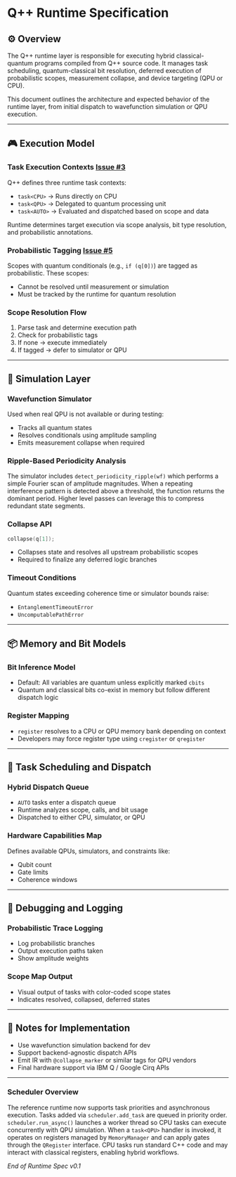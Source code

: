 # Q++ Runtime Specification

## ⚙️ Overview
The Q++ runtime layer is responsible for executing hybrid classical-quantum programs compiled from Q++ source code. It manages task scheduling, quantum-classical bit resolution, deferred execution of probabilistic scopes, measurement collapse, and device targeting (QPU or CPU).

This document outlines the architecture and expected behavior of the runtime layer, from initial dispatch to wavefunction simulation or QPU execution.

---

## 🎮 Execution Model 

### Task Execution Contexts [Issue #3](https://github.com/sefunmi4/qpp-lang/issues/3#issue-3006616767)
Q++ defines three runtime task contexts:
- `task<CPU>` → Runs directly on CPU
- `task<QPU>` → Delegated to quantum processing unit
- `task<AUTO>` → Evaluated and dispatched based on scope and data

Runtime determines target execution via scope analysis, bit type resolution, and probabilistic annotations.

### Probabilistic Tagging [Issue #5](https://github.com/sefunmi4/qpp-lang/issues/5#issue-3006630677) 
Scopes with quantum conditionals (e.g., `if (q[0])`) are tagged as probabilistic. These scopes:
- Cannot be resolved until measurement or simulation
- Must be tracked by the runtime for quantum resolution

### Scope Resolution Flow 
1. Parse task and determine execution path
2. Check for probabilistic tags
3. If none → execute immediately
4. If tagged → defer to simulator or QPU

---

## 🔄 Simulation Layer

### Wavefunction Simulator 
Used when real QPU is not available or during testing:
- Tracks all quantum states
- Resolves conditionals using amplitude sampling
- Emits measurement collapse when required

### Ripple-Based Periodicity Analysis
The simulator includes `detect_periodicity_ripple(wf)` which performs a simple
Fourier scan of amplitude magnitudes. When a repeating interference pattern is
detected above a threshold, the function returns the dominant period. Higher
level passes can leverage this to compress redundant state segments.

### Collapse API
```cpp
collapse(q[1]);
```
- Collapses state and resolves all upstream probabilistic scopes
- Required to finalize any deferred logic branches

### Timeout Conditions 
Quantum states exceeding coherence time or simulator bounds raise:
- `EntanglementTimeoutError`
- `UncomputablePathError`

---

## 📦 Memory and Bit Models

### Bit Inference Model 
- Default: All variables are quantum unless explicitly marked `cbits`
- Quantum and classical bits co-exist in memory but follow different dispatch logic

### Register Mapping 
- `register` resolves to a CPU or QPU memory bank depending on context
- Developers may force register type using `cregister` or `qregister`

---

## 🔧 Task Scheduling and Dispatch

### Hybrid Dispatch Queue 
- `AUTO` tasks enter a dispatch queue
- Runtime analyzes scope, calls, and bit usage
- Dispatched to either CPU, simulator, or QPU

### Hardware Capabilities Map 
Defines available QPUs, simulators, and constraints like:
- Qubit count
- Gate limits
- Coherence windows

---

## 🧪 Debugging and Logging

### Probabilistic Trace Logging
- Log probabilistic branches
- Output execution paths taken
- Show amplitude weights

### Scope Map Output
- Visual output of tasks with color-coded scope states
- Indicates resolved, collapsed, deferred states

---

## 📌 Notes for Implementation
- Use wavefunction simulation backend for dev
- Support backend-agnostic dispatch APIs
- Emit IR with `@collapse_marker` or similar tags for QPU vendors
- Final hardware support via IBM Q / Google Cirq APIs

---

### Scheduler Overview
The reference runtime now supports task priorities and asynchronous execution.
Tasks added via `scheduler.add_task` are queued in priority order. `scheduler.run_async()`
launches a worker thread so CPU tasks can execute concurrently with QPU
simulation. When a `task<QPU>` handler is invoked, it operates on registers
managed by `MemoryManager` and can apply gates through the `QRegister`
interface. CPU tasks run standard C++ code and may interact with classical
registers, enabling hybrid workflows.

*End of Runtime Spec v0.1*

